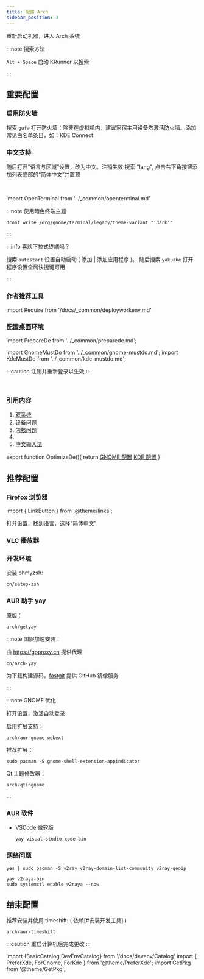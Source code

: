 ```yaml
---
title: 配置 Arch
sidebar_position: 3
---
```


重新启动机器，进入 Arch 系统

<PreferXde gnome kde><ForKde>

:::note 搜索方法

`Alt + Space` 启动 KRunner 以搜索

:::

</ForKde></PreferXde>

## 重要配置

### 启用防火墙

搜索 `gufw` 打开防火墙：除非在虚拟机内，建议家宿主用设备均激活防火墙。添加常见白名单条目，如：KDE Connect

### 中文支持

<p><PreferXde gnome kde noSelector>
<ForGnome>随后打开“语言与区域”设置，改为中文。注销生效</ForGnome>
<ForKde>搜索 "lang", 点击右下角按钮添加列表底部的“简体中文”并置顶</ForKde>
</PreferXde></p>

<br/>

import OpenTerminal from '../\_common/openterminal.md'

<OpenTerminal />

<PreferXde gnome kde noSelector>
<ForGnome>

:::note 使用暗色终端主题

    dconf write /org/gnome/terminal/legacy/theme-variant "'dark'"

:::

</ForGnome>
<ForKde>

:::info 喜欢下拉式终端吗？

搜索 `autostart` 设置自动启动 ( 添加 | 添加应用程序 )。
随后搜索 `yakuake` 打开程序设置全局快捷键可用

:::

</ForKde>
</PreferXde>

### 作者推荐工具

import Require from '/docs/\_common/deployworkenv.md'

<Require />

### 配置桌面环境

import PrepareDe from '../\_common/preparede.md';

<PrepareDe />

import GnomeMustDo from '../\_common/gnome-mustdo.md';
import KdeMustDo from '../\_common/kde-mustdo.md';

<PreferXde gnome kde noSelector>
    <ForGnome><GnomeMustDo /></ForGnome>
    <ForKde><KdeMustDo /></ForKde>
</PreferXde>

:::caution 注销并重新登录以生效
:::

<br/>

### 引用内容

1. <a target="_blank" href="../mustdo/dual-os">双系统</a>
2. <a target="_blank" href="../mustdo/device">设备问题</a>
3. <a target="_blank" href="../mustdo/kernel">内核问题</a>
4. <OptimizeDe />
5. <a target="_blank" href="../mustdo/chinese">中文输入法</a>

export function OptimizeDe(){
    return <PreferXde gnome kde noSelector>
       <ForGnome><a href='../mustdo/gnome' target='_blank'>GNOME 配置</a></ForGnome>
       <ForKde><a href='../mustdo/kde' target='_blank'>KDE 配置</a></ForKde>
   </PreferXde>
}

## 推荐配置

### Firefox 浏览器

import { LinkButton } from '@theme/links';

<p><LinkButton outline name="推荐的配置" href="/docs/goodsoft/browser/firefox" newTab /></p>

打开设置，找到语言，选择“简体中文”

### VLC 播放器

<GetPkg name='vlc' pacman />

### 开发环境

安装 ohmyzsh:

    cn/setup-zsh

<BasicCatalog />

<DevEnvCatalog hidePl />

### AUR 助手 yay

原版：

    arch/getyay

:::note 国服加速安装：

由 https://goproxy.cn 提供代理

    cn/arch-yay

为下载构建源码，[fastgit](https://doc.fastgit.org/zh-cn/guide.html) 提供 GitHub 镜像服务

:::

 <PreferXde gnome kde noSelector>
<ForGnome>

:::note GNOME 优化

打开设置，激活自动登录

启用扩展支持：

    arch/aur-gnome-webext

推荐扩展：

    sudo pacman -S gnome-shell-extension-appindicator

Qt 主题修改器：

    arch/qtingnome

:::

</ForGnome>
</PreferXde>

### AUR 软件

- VSCode 微软版

      yay visual-studio-code-bin

### 网络问题

```shell
yes | sudo pacman -S v2ray v2ray-domain-list-community v2ray-geoip

yay v2raya-bin
sudo systemctl enable v2raya --now
```

## 结束配置

推荐安装并使用 timeshift: ( 依赖[#安装开发工具] )

    arch/aur-timeshift

:::caution 重启计算机后完成更改
:::

import {BasicCatalog,DevEnvCatalog} from '/docs/devenv/Catalog'
import {
PreferXde,
ForGnome,
ForKde
} from '@theme/PreferXde';
import GetPkg from '@theme/GetPkg';
